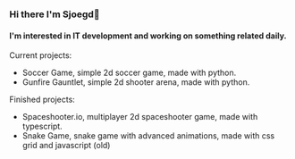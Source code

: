 ### Hi there I'm Sjoegd👋
#### I'm interested in IT development and working on something related daily.

Current projects:
- Soccer Game, simple 2d soccer game, made with python.
- Gunfire Gauntlet, simple 2d shooter arena, made with python.

Finished projects:
- Spaceshooter.io, multiplayer 2d spaceshooter game, made with typescript.
- Snake Game, snake game with advanced animations, made with css grid and javascript (old)
